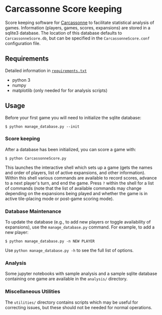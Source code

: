 # Carcassonne Score keeping

Score keeping software for [Carcassonne](https://boardgamegeek.com/boardgame/822/carcassonne) to facilitate statistical analysis of games.
Information (players, games, scores, expansions) are stored in a sqlite3 database.
The location of this database defaults to `CarcassonneScore.db`, but can be specified in the `CarcassonneScore.conf` configuration file.

## Requirements

Detailed information in [`requirements.txt`](requirements.txt)

* python 3
* numpy
* matplotlib (only needed for for analysis scripts)

## Usage

Before your first game you will need to initialize the sqlite database:

```
$ python manage_database.py --init
```

### Score keeping

After a database has been initialized, you can score a game with:

```
$ python CarcassonneScore.py
```

This launches the interactive shell which sets up a game (gets the names and order of players, list of active expansions, and other information).
Within this shell various commands are available to record scores, advance to a next player's turn, and end the game.
Press `?` within the shell for a list of commands (note that the list of available commands may change depending on the expansions being played and whether the game is in active tile-placing mode or post-game scoring mode).

### Database Maintenance

To update the database (e.g., to add new players or toggle availability of expansions), use the `manage_database.py` command. For example, to add a new player:

```
$ python manage_database.py -n NEW PLAYER
```

Use `python manage_database.py -h` to see the full list of options.

### Analysis

Some jupyter notebooks with sample analysis and a sample sqlite database containing one game are available in the `analysis/` directory.

### Miscellaneous Utilities

The `utilities/` directory contains scripts which may be useful for correcting issues, but these should not be needed for normal operations.
